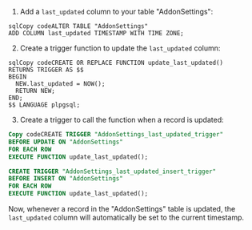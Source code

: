 1.  Add a `last_updated` column to your table "AddonSettings":

```
sqlCopy codeALTER TABLE "AddonSettings"
ADD COLUMN last_updated TIMESTAMP WITH TIME ZONE;

```

2.  Create a trigger function to update the `last_updated` column:

```
sqlCopy codeCREATE OR REPLACE FUNCTION update_last_updated()
RETURNS TRIGGER AS $$
BEGIN
  NEW.last_updated = NOW();
  RETURN NEW;
END;
$$ LANGUAGE plpgsql;

```

3.  Create a trigger to call the function when a record is updated:

```sql
Copy codeCREATE TRIGGER "AddonSettings_last_updated_trigger"
BEFORE UPDATE ON "AddonSettings"
FOR EACH ROW
EXECUTE FUNCTION update_last_updated();

```

```sql
CREATE TRIGGER "AddonSettings_last_updated_insert_trigger"
BEFORE INSERT ON "AddonSettings"
FOR EACH ROW
EXECUTE FUNCTION update_last_updated();

```

Now, whenever a record in the "AddonSettings" table is updated, the `last_updated` column will automatically be set to the current timestamp.
